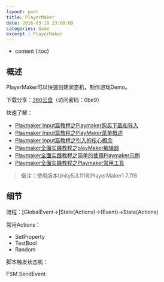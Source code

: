 ```yaml
---
layout: post
title: PlayerMaker
date: 2016-03-10 23:00:00
categories: Game
excerpt : PlayerMaker
---
```


* content
{:toc}

## 概述

PlayerMaker可以快速创建状态机，制作游戏Demo。

下载分享：[360云盘](https://yunpan.cn/cYrZRdkGUEPjK)（访问密码：0be9）

快速了解：

- [Playmaker Input篇教程之Playmaker购买下载和导入](http://my.oschina.net/u/1585857/blog/417643)
- [Playmaker Input篇教程之PlayMaker菜单概述](http://my.oschina.net/u/1585857/blog/418091)
- [Playmaker Input篇教程之引入的核心概念](http://my.oschina.net/u/1585857/blog/418586)
- [Playmaker全面实践教程之playMaker编辑器](http://my.oschina.net/u/1585857/blog/419610)
- [Playmaker全面实践教程之简单的使用Playmaker示例](http://my.oschina.net/u/1585857/blog/419983)
- [Playmaker全面实践教程之Playmaker常用工具](http://my.oschina.net/u/1585857/blog/420460)

> 备注：使用版本Unity5.3.1f1和PlayerMaker1.7.7f6

## 细节

流程：[GlobalEvent->]State(Actions)->(Event)->State(Actions)

常用Actions：

- SetProperty
- TestBool
- Random

脚本触发状态机：

FSM.SendEvent
